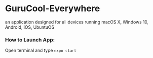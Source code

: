 # GuruCool-Everywhere
an application designed for all devices running macOS X, Windows 10, Android, iOS, UbuntuOS

### How to Launch App:
Open terminal and type `expo start`